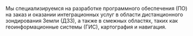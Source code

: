 Мы специализируемся на разработке программного обеспечения (ПО) на заказ и оказании интеграционных
услуг в области дистанционного зондирования Земли (ДЗЗ), а также в смежных областях, таких как
геоинформационные системы (ГИС), картография и навигация.